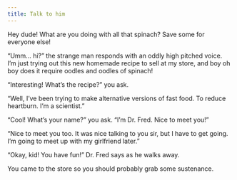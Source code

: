 ```yaml
---
title: Talk to him
---
```


Hey dude! What are you doing with all that spinach? Save some for everyone else!

“Umm… hi?” the strange man responds with an oddly high pitched voice. I’m just trying out this new homemade recipe to sell at my store, and boy oh boy does it require oodles and oodles of spinach!

“Interesting! What’s the recipe?” you ask. 

“Well, I’ve been trying to make alternative versions of fast food. To reduce heartburn. I’m a scientist.”

“Cool! What’s your name?” you ask. “I’m Dr. Fred. Nice to meet you!” 

“Nice to meet you too. It was nice talking to you sir, but I have to get going. I’m going to meet up with my girlfriend later.”

“Okay, kid! You have fun!” Dr. Fred says as he walks away. 

You came to the store so you should probably grab some sustenance.